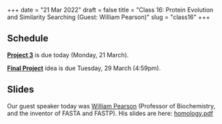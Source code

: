 +++
date = "21 Mar 2022"
draft = false
title = "Class 16: Protein Evolution and Similarity Searching (Guest: William Pearson)"
slug = "class16"
+++

## Schedule

**[Project 3](/project3)** is due today (Monday, 21 March).

**[Final Project](/finalproject)** idea is due Tuesday, 29 March (4:59pm).

## Slides

Our guest speaker today was [William Pearson](https://fasta.bioch.virginia.edu/wrpearson/) (Professor of Biochemistry, and the inventor of FASTA and FASTP). His slides are here: [homology.pdf](https://www.dropbox.com/s/jxiiykwqwp3rweb/uva_cs4502_s22.pdf?dl=0)
